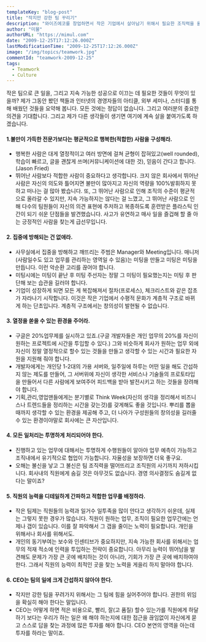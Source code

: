 ```yaml
---
templateKey: "blog-post"
title: "작지만 강한 팀 꾸리기"
description: "와이즈에코를 창업하면서 작은 기업에서 살아남기 위해서 필요한 조직력을 올리기 위한 방법들 고민한 내용 정리함."
author: "미물"
authorURL: "https://mimul.com"
date: "2009-12-25T17:12:26.000Z"
lastModificationTime: "2009-12-25T17:12:26.000Z"
image: "/img/topics/teamwork.jpg"
commentId: "teamwork-2009-12-25"
tags:
  - Teamwork
  - Culture
---
```


작은 팀으로 큰 일을, 그리고 지속 가능한 성공으로 이끄는 데 필요한 것들이 무엇이 있을까? 제가 그동안 봤던 책들과 인터넷의 경영자들의 아티클, 외부 세미나, 스터디를 통해 배웠던 것들을 요약해 봅니다.
모든 것에는 정답이 없습니다. 그리고 여러분의 중요한 의견을 기대합니다. 그리고 제가 다른 생각들이 생기면 여기에 계속 살을 붙여가도록 하겠습니다.

#### 1.불만이 가득한 전문가보다는 평균적으로 행복한(적합한) 사람을 구성해라.

 - 행복한 사람은 대게 열정적이고 여러 방면에 걸쳐 균형이 잡혀있고(well rounded), 학습이 빠르고, 글을 괜찮게 쓰며(커뮤니케이션에 대한 것), 믿음이 간다고 합니다.(Jason Fried)
 - 뛰어난 사람보다 적합한 사람이 중요하다고 생각합니다. 크지 않은 회사에서 뛰어난 사람은 자신의 의도와 틀어지면 불만이 많아지고 자신의 역량을 100%발휘하지 못하고 떠나는 걸 많아 봤습니다. 또, 그 뛰어난 사람으로 인해 조직의 수준이 평균적으로 올라갈 수 있지만, 지속 가능하지는 않다는 걸 느꼈고, 그 뛰어난 사람으로 인해 다수의 팀원들이 자신의 의견 표현에 주저하고 복종하도록 훈련받은 플라스틱 인간이 되기 쉬운 단점들을 발견했습니다. 사고가 유연하고 매사 일을 즐겁해 할 줄 아는 긍정적인 사람을 찾는게 급선무입니다.

#### 2. 집중에 방해되는 건 없애라.

 - 사무실에서 집중을 방해하고 깨뜨리는 주범은 Manager와 Meeting입니다. 매니저(사람일수도 있고 업무를 관리하는 영역일 수 있음)는 미팅을 만들고 미팅은 미팅을 만듭니다. 이런 악순환 고리를 끊어야 합니다.
 - 미팅시에는 미팅이 끝난 후 미팅 주선자는 정말 그 미팅이 필요했는지는 미팅 후 판단해 보는 습관을 길러야 합니다.
 - 기업이 성장하게 되면 모든 게 복잡해져서 절차(프로세스), 체크리스트와 같은 잡초가 자라나기 시작합니다. 이것은 작은 기업에서 수평적 문화가 계층적 구조로 바뀌게 하는 단초입니다. 계층적 구조에서는 창의성이 발현될 수 없습니다.

#### 3. 열정을 쏟을 수 있는 환경을 주어라.

 - 구글은 20%업무제를 실시하고 있죠.(구글 개발자들은 개인 업무의 20%를 자신이 원하는 프로젝트에 시간을 투입할 수 있다.) 그와 비슷하게 회사가 원하는 업무 외에 자신이 정말 열정적으로 할수 있는 것들을 만들고 생각할 수 있는 시간과 필요한 자원을 지원해 줘야 합니다.
 - 개발자에게는 개인당 1-2대의 가용 서버와, 일주일에 하루는 어떤 일을 해도 간섭하지 않는 제도를 만들어, 그 서버위에 자신이 생각한 서비스나 기술들의 프로토타입을 만들어서 다른 사람에게 보여주어 피드백을 받아 발전시키고 하는 것들을 장려해야 합니다.
- 기획,관리,영업맨들에게는 분기별로 Think Week(자신의 생각을 정리해서 비즈니스나 트렌드들을 정리하는 시간을 갖는것)를 갖게해도 좋을 것입니다. 뿌리를 뽑을 때까지 생각할 수 있는 환경을 제공해 주고,  더 나아가 구성원들의 창의성을 길러줄 수 있는 환경이야말로 회사에는 큰 자산입니다.

#### 4. 모든 일처리는 투명하게 처리되어야 한다.

 - 진행하고 있는 업무에 대해서는 투명하게 수행원들이 알아야 업무 예측이 가능하고 조직내에서 유기적으로 협업이 가능합니다. 자율성을 보장하면 더욱 좋구요.
 - 오해는 불신을 낳고 그 불신은 팀 조직력을 떨어뜨리고 조직원의 사기까지 저하시킵니다. 회사내의 직원에게 숨길 것은 아무것도 없습니다. 경영 의사결정도 숨길게 없다는 말이죠?

#### 5. 직원의 능력을 디테일하게 간파하고 적합한 업무를 배정하라.

 - 작은 팀제는 직원들의 능력과 일거수 일투족을 많이 안다고 생각하기 쉬운데, 실제는 그렇지 못한 경우가 많습니다. 직원이 원하는 업무, 조직이 필요한 업무간에는 언제나 갭이 있습니다. 이를 잘 파악해서 그 갭을 줄이는 노력이 필요합니다. 개인을 위해서나 회사를 위해서도.
 - 개인의 동기부여는 보수와 인센티브가 중요하지만, 지속 가능한 회사를 위해서는 업무의 적재 적소에 인력을 투입하는 전략이 중요합니다. 아무리 능력이 뛰어남을 발견해도 문제가 가장 큰 곳에 배치하는 것이 아니라, 기회가 가장 큰 곳에 배치하여야 한다. 그래서 직원의 능력이 최적인 곳을 찾는 노력을 게을리 하지 말아야 합니다.

#### 6. CEO는 팀의 일에 크게 간섭하지 않아야 한다.

 - 작지만 강한 팀을 꾸려가지 위해서는 그 팀에 힘을 실어주어야 합니다. 권한의 위임을 확실히 해야 한다는 말입니다.
 - CEO는 어떻게 하면 적은 비용으로, 빨리, 잘(고 품질) 할수 있는가를 직원에게 하달하기 보다는 우리가 하는 일은 왜 해야 하는지에 대한 접근을 끊임없이 자신에게 묻고 스스로 답을 찾는 과정에 많은 투자를 해야 합니다. CEO 본연의 영역을 아는데 투자를 하라는 말이죠.
